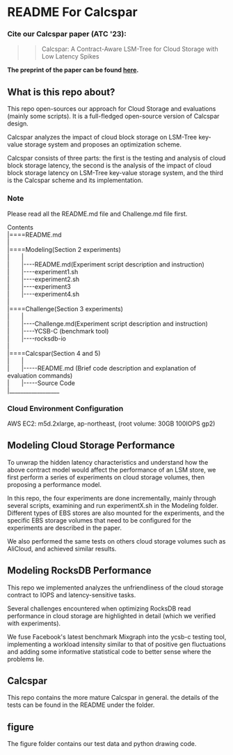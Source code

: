 # README For Calcspar #

### Cite our Calcspar paper (ATC '23): 

>>  Calcspar: A Contract-Aware LSM-Tree for Cloud Storage with Low Latency Spikes

**The preprint of the paper can be found [here](https://github.com/yhzhou-pds/paper/blob/main/atc23-paper580.pdf).**

## What is this repo about? ##
This repo open-sources our approach for Cloud Storage and evaluations (mainly some scripts). It is a full-fledged open-source version of Calcspar design.

Calcspar analyzes the impact of cloud block storage on LSM-Tree key-value storage system and proposes an optimization scheme.

Calcspar consists of three parts: the first is the testing and analysis of cloud block storage latency, the second is the analysis of the impact of cloud block storage latency on LSM-Tree key-value storage system, and the third is the Calcspar scheme and its implementation.

### Note ###
Please read all the README.md file and Challenge.md file first.

Contents \
    |====README.md\
    |\
    |====Modeling(Section 2 experiments)\
    |&emsp;&emsp;|\
    |&emsp;&emsp;|----README.md(Experiment script description and instruction)\
    |&emsp;&emsp;|----experiment1.sh\
    |&emsp;&emsp;|----experiment2.sh\
    |&emsp;&emsp;|----experiment3\
    |&emsp;&emsp;|----experiment4.sh\
    |\
    |====Challenge(Section 3 experiments)\
    |&emsp;&emsp;|\
    |&emsp;&emsp;|----Challenge.md(Experiment script description and instruction)\
    |&emsp;&emsp;|----YCSB-C (benchmark tool)\
    |&emsp;&emsp;|----rocksdb-io \
    |\
    |====Calcspar(Section 4 and 5)\
    |&emsp;&emsp;|\
    |&emsp;&emsp;|-----README.md (Brief code description and explanation of evaluation commands)\
    |&emsp;&emsp;|-----Source Code\
    |__________________
    

### Cloud Environment Configuration ###
AWS EC2: m5d.2xlarge, ap-northeast, (root volume: 30GB 100IOPS gp2)

## Modeling Cloud Storage Performance

To unwrap the hidden latency characteristics and understand
how the above contract model would affect the performance
of an LSM store, we first perform a series of experiments on
cloud storage volumes, then proposing a performance model.

In this repo, the four experiments are done incrementally, mainly through several scripts, examining and run experimentX.sh in the Modeling folder. 
Different types of EBS stores are also mounted for the experiments, and the specific EBS storage volumes that need to be configured for the experiments are described in the paper.

We also performed the same tests on others cloud storage volumes such as AliCloud, and achieved similar results.


## Modeling RocksDB Performance ##

This repo we implemented analyzes the unfriendliness of the cloud storage contract to IOPS and latency-sensitive tasks. 

Several challenges encountered when optimizing RocksDB read performance in cloud storage are highlighted in detail (which we verified with experiments). 

We fuse Facebook's latest benchmark Mixgraph into the ycsb-c testing tool, implementing a workload intensity similar to that of positive gen fluctuations and adding some informative statistical code to better sense where the problems lie.

## Calcspar ##

This repo contains the more mature Calcspar in general. the details of the tests can be found in the README under the folder.

## figure ##
The figure folder contains our test data and python drawing code.
